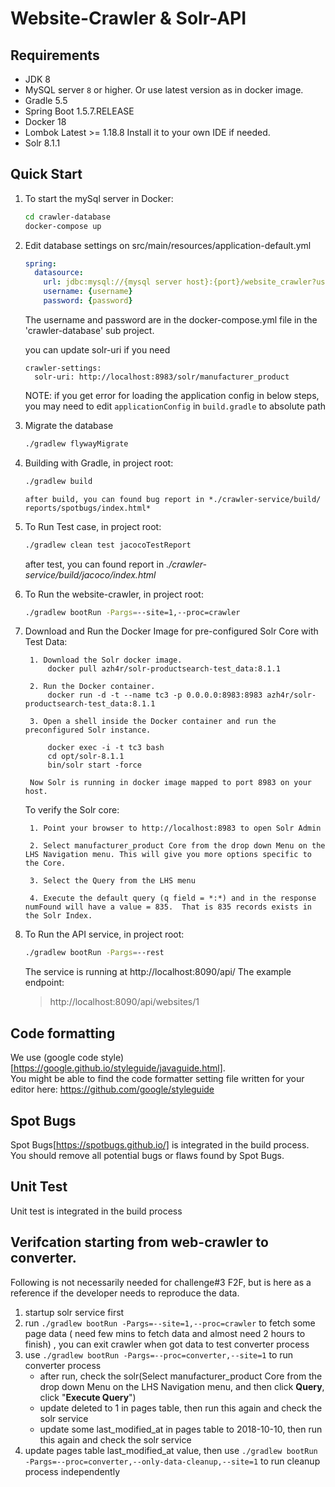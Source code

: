 
# Website-Crawler & Solr-API 

## Requirements
* JDK 8
* MySQL server `8` or higher. Or use latest version as in docker image.
* Gradle 5.5
* Spring Boot 1.5.7.RELEASE
* Docker 18
* Lombok Latest >= 1.18.8 Install it to your own IDE if needed.
* Solr 8.1.1

## Quick Start

1. To start the mySql server in Docker:
   ```bash
   cd crawler-database
   docker-compose up
   ```

1. Edit database settings on src/main/resources/application-default.yml
    ```yaml
    spring:
      datasource:
        url: jdbc:mysql://{mysql server host}:{port}/website_crawler?useSSL=false
        username: {username}
        password: {password}
    ```
    
    The username and password are in the docker-compose.yml file in the 'crawler-database' sub project.
    
    

    you can update solr-uri if you need
    
    ```
    crawler-settings:
      solr-uri: http://localhost:8983/solr/manufacturer_product
    ```
 
    NOTE: if you get error for loading the application config in below steps, you may need to edit `applicationConfig` in `build.gradle` to absolute path
 
1. Migrate the database
    ```bash
    ./gradlew flywayMigrate
    ```
 
1. Building with Gradle, in project root:
    ```bash
    ./gradlew build
    ```
    
       after build, you can found bug report in *./⁨crawler-service⁩/build⁩/⁨reports⁩/⁨spotbugs⁩/index.html*
 
1. To Run Test case, in project root:
    ```bash
    ./gradlew clean test jacocoTestReport
    ```
    after test, you can found report in *./crawler-service/build/jacoco/index.html*

1. To Run the website-crawler, in project root:
    ```bash
    ./gradlew bootRun -Pargs=--site=1,--proc=crawler
    ```

1. Download and Run the Docker Image for pre-configured Solr Core with Test Data:
  
		1. Download the Solr docker image.
		    docker pull azh4r/solr-productsearch-test_data:8.1.1
		
		2. Run the Docker container. 
			docker run -d -t --name tc3 -p 0.0.0.0:8983:8983 azh4r/solr-productsearch-test_data:8.1.1
		
		3. Open a shell inside the Docker container and run the preconfigured Solr instance.
			 
			docker exec -i -t tc3 bash
			cd opt/solr-8.1.1
			bin/solr start -force
		
		Now Solr is running in docker image mapped to port 8983 on your host.
	
	To verify the Solr core:
	
		1. Point your browser to http://localhost:8983 to open Solr Admin
		
		2. Select manufacturer_product Core from the drop down Menu on the LHS Navigation menu. This will give you more options specific to the Core. 
		
		3. Select the Query from the LHS menu
		
		4. Execute the default query (q field = *:*) and in the response numFound will have a value = 835.  That is 835 records exists in the Solr Index. 

1.  To Run the API service, in project root:
    ```bash
    ./gradlew bootRun -Pargs=--rest
    ``` 

    The service is running at http://localhost:8090/api/
    The example endpoint:
    > http://localhost:8090/api/websites/1


## Code formatting
We use (google code style)[https://google.github.io/styleguide/javaguide.html].  
You might be able to find the code formatter setting file written for your editor here: https://github.com/google/styleguide

## Spot Bugs
Spot Bugs[https://spotbugs.github.io/] is integrated in the build process.
You should remove all potential bugs or flaws found by Spot Bugs.

## Unit Test
Unit test is integrated in the build process

## Verifcation starting from web-crawler to converter.  

Following is not necessarily needed for challenge#3 F2F, but is here as a reference if the developer needs to reproduce the data.

1. startup solr service first
2. run `./gradlew bootRun -Pargs=--site=1,--proc=crawler` to fetch some page data ( need few mins to fetch data and almost need 2 hours to finish) , you can exit crawler when got data to test converter process
3. use `./gradlew bootRun -Pargs=--proc=converter,--site=1`  to run converter process
   - after run, check the solr(Select manufacturer_product Core from the drop down Menu on the LHS Navigation menu, and then click **Query**, click "**Execute Query**")
   - update deleted to 1 in pages table, then run this again and check the solr service
   - update some last_modified_at in pages table to 2018-10-10, then run this again and check the solr service
4. update pages table last_modified_at value, then use `./gradlew bootRun -Pargs=--proc=converter,--only-data-cleanup,--site=1` to run cleanup process independently
